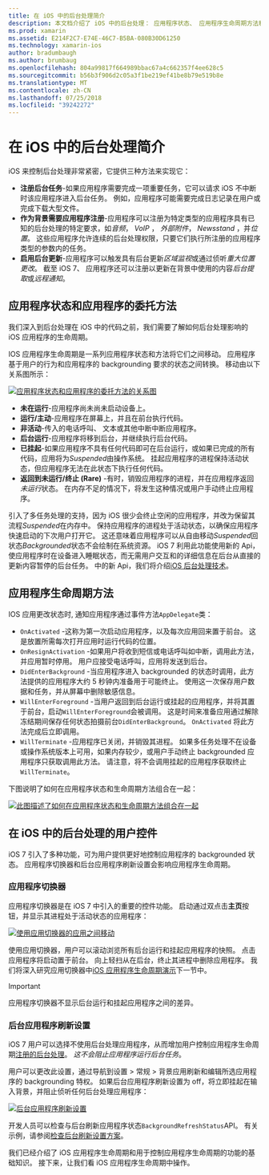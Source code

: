 ```yaml
---
title: 在 iOS 中的后台处理简介
description: 本文档介绍了 iOS 中的后台处理： 应用程序状态、 应用程序生命周期方法和后台应用程序刷新。
ms.prod: xamarin
ms.assetid: E214F2C7-E74E-46C7-B5BA-080B30D61250
ms.technology: xamarin-ios
author: bradumbaugh
ms.author: brumbaug
ms.openlocfilehash: 804a99817f664989bbac67a4c662357f4ee628c5
ms.sourcegitcommit: b56b3f906d2c05a3f1be219ef41be8b79e519b8e
ms.translationtype: MT
ms.contentlocale: zh-CN
ms.lasthandoff: 07/25/2018
ms.locfileid: "39242272"
---
```

# <a name="introduction-to-backgrounding-in-ios"></a>在 iOS 中的后台处理简介

iOS 来控制后台处理非常紧密，它提供三种方法来实现它：

-  **注册后台任务**-如果应用程序需要完成一项重要任务，它可以请求 iOS 不中断时该应用程序进入后台任务。 例如，应用程序可能需要完成日志记录在用户或完成下载大型文件。
-  **作为背景需要应用程序注册**-应用程序可以注册为特定类型的应用程序具有已知的后台处理的特定要求，如*音频*， *VoIP* ， *外部附件*， *Newsstand* ，并*位置*。 这些应用程序允许连续的后台处理权限，只要它们执行所注册的应用程序类型的参数内的任务。
-  **启用后台更新**-应用程序可以触发具有后台更新*区域监视*或通过侦听*重大位置更改*。 截至 iOS 7、 应用程序还可以注册以更新在背景中使用的内容*后台提取*或*远程通知*。


## <a name="application-states-and-application-delegate-methods"></a>应用程序状态和应用程序的委托方法

我们深入到后台处理在 iOS 中的代码之前，我们需要了解如何后台处理影响的 iOS 应用程序的生命周期。

IOS 应用程序生命周期是一系列应用程序状态和方法将它们之间移动。 应用程序基于用户的行为和应用程序的 backgrounding 要求的状态之间转换。 移动由以下关系图所示：

 [![](introduction-to-backgrounding-in-ios-images/applicationlifecycle-.png "应用程序状态和应用程序的委托方法的关系图")](introduction-to-backgrounding-in-ios-images/applicationlifecycle-.png#lightbox)

-  **未在运行**-应用程序尚未尚未启动设备上。
-  **运行/主动**-应用程序在屏幕上，并且在前台执行代码。
-  **非活动**-传入的电话呼叫、 文本或其他中断中断应用程序。
-  **后台运行**-应用程序将移到后台，并继续执行后台代码。
-  **已挂起**-如果应用程序不具有任何代码即可在后台运行，或如果已完成的所有代码，应用将为*Suspended*由操作系统。 挂起应用程序的进程保持活动状态，但应用程序无法在此状态下执行任何代码。
-  **返回到未运行/终止 (Rare)** -有时，销毁应用程序的进程，并在应用程序返回*未运行*状态。 在内存不足的情况下，将发生这种情况或用户手动终止应用程序。


引入了多任务处理的支持，因为 iOS 很少会终止空闲的应用程序，并改为保留其流程*Suspended*在内存中。 保持应用程序的进程处于活动状态，以确保应用程序快速启动的下次用户打开它。 这还意味着应用程序可以从自由移动*Suspended*回状态*Backgrounded*状态不会绘制在系统资源。 iOS 7 利用此功能使用新的 Api，使应用程序时在设备进入睡眠状态，而无需用户交互和的详细信息在后台从直接的更新内容暂停的后台任务。 中的新 Api，我们将介绍[iOS 后台处理技术](~/ios/app-fundamentals/backgrounding/ios-backgrounding-techniques/index.md)。

## <a name="application-lifecycle-methods"></a>应用程序生命周期方法

IOS 应用更改状态时, 通知应用程序通过事件方法`AppDelegate`类：

-  `OnActivated` -这称为第一次启动应用程序，以及每次应用回来置于前台。 这是放置所需每次打开应用时运行代码的位置。
-  `OnResignActivation` -如果用户将收到短信或电话呼叫如中断，调用此方法，并应用暂时停用。 用户应接受电话呼叫，应用将发送到后台。
-  `DidEnterBackground` -当应用程序进入 backgrounded 的状态时调用，此方法提供的应用程序大约 5 秒钟内准备用于可能终止。 使用这一次保存用户数据和任务，并从屏幕中删除敏感信息。
-  `WillEnterForeground` -当用户返回到后台运行或挂起的应用程序，并将其置于前台，启动`WillEnterForeground`会被调用。 这是时间来准备应用通过解除冻结期间保存任何状态拍摄前台`DidEnterBackground`。  `OnActivated` 将此方法完成后立即调用。
-  `WillTerminate` -应用程序已关闭，并销毁其进程。 如果多任务处理不在设备或操作系统版本上可用，如果内存较少，或用户手动终止 backgrounded 应用程序只获取调用此方法。 请注意，将不会调用挂起的应用程序获取终止`WillTerminate`。


下图说明了如何在应用程序状态和生命周期方法组合在一起：

 [![](introduction-to-backgrounding-in-ios-images/image2.png "此图描述了如何在应用程序状态和生命周期方法组合在一起")](introduction-to-backgrounding-in-ios-images/image2.png#lightbox)

## <a name="user-controls-for-backgrounding-in-ios"></a>在 iOS 中的后台处理的用户控件

iOS 7 引入了多种功能，可为用户提供更好地控制应用程序的 backgrounded 状态。 应用程序切换器和后台应用程序刷新设置会影响应用程序生命周期。

### <a name="app-switcher"></a>应用程序切换器

应用程序切换器是在 iOS 7 中引入的重要的控件功能。 启动通过双点击**主页**按钮，并显示其进程处于活动状态的应用程序：

 [![](introduction-to-backgrounding-in-ios-images/app-switcher-.png "使用应用切换器的应用之间移动")](introduction-to-backgrounding-in-ios-images/app-switcher-.png#lightbox)

使用应用切换器，用户可以滚动浏览所有后台运行和挂起应用程序的快照。 点击应用程序将启动置于前台。 向上轻扫从在后台，终止其进程中删除应用程序。 我们将深入研究应用切换器中[iOS 应用程序生命周期演示](~/ios/app-fundamentals/backgrounding/application-lifecycle-demo.md)下一节中。

> [!IMPORTANT]
> 应用程序切换器不显示后台运行和挂起应用程序之间的差异。



### <a name="background-app-refresh-settings"></a>后台应用程序刷新设置

iOS 7 用户可以选择不使用后台处理应用程序，从而增加用户控制应用程序生命周期[注册的后台处理](~/ios/app-fundamentals/backgrounding/ios-backgrounding-techniques/registering-applications-to-run-in-background.md)。 *这不会阻止应用程序运行后台任务*。

用户可以更改此设置，通过导航到<span class="uiitem">设置 > 常规 > 背景应用刷新</span>和编辑所选应用程序的 backgrounding 特权。 如果后台应用程序刷新设置为 off，将立即挂起在输入背景，并阻止侦听任何后台处理应用程序：

 [![](introduction-to-backgrounding-in-ios-images/settings-.png "后台应用程序刷新设置")](introduction-to-backgrounding-in-ios-images/settings-.png#lightbox)

开发人员可以检查与后台刷新应用程序状态`BackgroundRefreshStatus`API。 有关示例，请参阅[检查后台刷新设置方案](https://github.com/xamarin/recipes/tree/master/Recipes/ios/multitasking/check_background_refresh_setting)。

我们已经介绍了 iOS 应用程序生命周期和用于控制应用程序生命周期的功能的基础知识。 接下来，让我们看 iOS 应用程序生命周期中操作。

